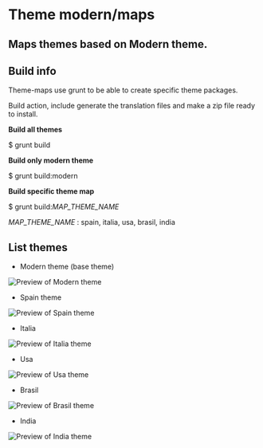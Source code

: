 # Theme modern/maps
## Maps themes based on Modern theme.

Build info
----------

Theme-maps use grunt to be able to create specific theme packages.

Build action, include generate the translation files and make a zip file ready
to install.

**Build all themes**

$ grunt build

**Build only modern theme**

$ grunt build:modern

**Build specific theme map**


$ grunt build:*MAP_THEME_NAME*

*MAP_THEME_NAME* : spain, italia, usa, brasil, india

List themes
-----------

- Modern theme (base theme)

![Preview of Modern theme][modern]

- Spain theme

![Preview of Spain theme][spain]

- Italia

![Preview of Italia theme][italia]

- Usa

![Preview of Usa theme][usa]

- Brasil

![Preview of Brasil theme][brasil]

- India

![Preview of India theme][india]


[modern]: http://market.osclass.org/oc-content/uploads/35.jpg
[spain]: http://market.osclass.org/oc-content/uploads/13.jpg
[italia]: http://market.osclass.org/oc-content/uploads/20.jpg
[usa]: http://market.osclass.org/oc-content/uploads/22.jpg
[brasil]: http://market.osclass.org/oc-content/uploads/15.jpg
[india]: http://market.osclass.org/oc-content/uploads/18.jpg
